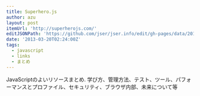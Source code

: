 ```yaml
---
title: Superhero.js
author: azu
layout: post
itemUrl: 'http://superherojs.com/'
editJSONPath: 'https://github.com/jser/jser.info/edit/gh-pages/data/2013/03/index.json'
date: '2013-03-20T02:24:00Z'
tags:
  - javascript
  - links
  - まとめ
---
```

JavaScriptのよいリソースまとめ.
学び方、管理方法、テスト、ツール、パフォーマンスとプロファイル、セキュリティ、ブラウザ内部、未来について等
